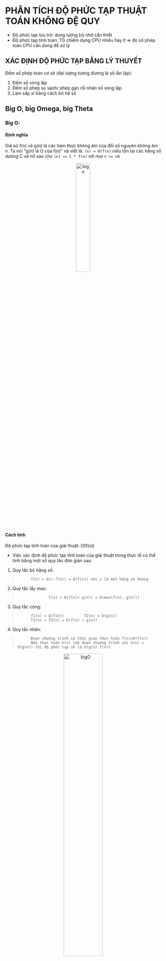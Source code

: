 # PHÂN TÍCH ĐỘ PHỨC TẠP THUẬT TOÁN KHÔNG ĐỆ QUY

- Độ phức tạp lưu trữ: dung lượng bộ nhớ cần thiết
- Độ phức tạp tính toán: TG chiếm dụng CPU nhiều hay ít => đo số phép toán CPU cần dùng để xử lý

## XÁC ĐỊNH ĐỘ PHỨC TẠP BẰNG LÝ THUYẾT

Đếm số phép toán cơ sở (đại lượng tương đương là số lần lặp):
1. Đếm số vòng lặp
2. Đếm số phép so sánh/ phép gán rồi nhân số vòng lặp
3. Làm sấp xỉ bằng cách bỏ hệ số

## Big O, big Omega, big Theta

### Big O:

#### Định nghĩa
Giả sử f(n) và g(n) là các hàm thực không âm của đối số nguyên không âm n. Ta nói "g(n) là O của f(n)" và viết là: `(n) = O(f(n))`nếu tồn tại các hằng số dương C và n0 sao cho `(n) <= C * f(n)` với mọi `n >= n0`

<p align="center">
  <a style="border: none;">
    <img src="https://images.viblo.asia/85e5d30d-9bbf-462f-be31-83511240ad5a.png" alt="bigo" style="width:30%;height:30%;">
  </a>
</p>

#### Cách tính
Độ phức tạp tính toán của giải thuật: O(f(n))

- Việc xác định độ phức tạp tính toán của giải thuật trong thực tế có thể tính bằng một số quy tắc đơn giản sau:

1. Quy tắc bỏ hằng số:
>           T(n) = O(c.f(n)) = O(f(n)) với c là một hằng số dương

2. Quy tắc lấy max:
>                   T(n) = O(f(n)+ g(n)) = O(max(f(n), g(n)))

3. Quy tắc cộng:
>           T1(n) = O(f(n))         T2(n) = O(g(n))
>           T1(n) + T2(n) = O(f(n) + g(n))

4. Quy tắc nhân:
>           Đoạn chương trình có thời gian thực hiện T(n)=O(f(n))
>           Nếu thực hiện k(n) lần đoạn chương trình với k(n) = O(g(n)) thì độ phức tạp sẽ là O(g(n).f(n))

<p align="center">
  <a style="border: none;">
    <img src="https://itzone.com.vn/wp-content/uploads/2020/06/96851ae4-1258-4f5e-97ac-2a6a1d23e6fc.png" alt="bigO" style="width:50%;height:50%;">
  </a>
</p>

### Big Omega, Big Theta

- Tương tự như Big O, nếu như tìm được các hằng số C, k1, k2 đều dương, không phụ thuộc vào n, sao cho với các số n đủ lơn, các hàm R(n), f(n) và h(n) đều dương và `R(n) >= C.f(n)` va `k1.h(n) =< R(n) <= k2.h(n)` thì ta nói thuật toán có độ phức tạp cỡ lớn hơn Omega(f(n)) và đúng bằng cỡ Theta(h(n))
- Chúng ta có thể hiểu Big(O), Omega, Theta như những hàm tiềm cận của hàm tính độ phức tạp của thuật toán.

<p align="center">
  <a style="border: none;">
    <img src="https://images.viblo.asia/16c03bbc-e8d7-488f-8b1a-89546a2e6031.png" alt="theta" style="width:30%;height:30%;">
  </a>
</p>

<p align="center">
  <a style="border: none;">
    <img src="https://images.viblo.asia/f293e4dc-371f-42f7-b295-77e056e06ec0.png" alt="omega" style="width:30%;height:30%;">
  </a>
</p>
